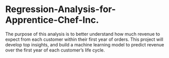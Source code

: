 # Regression-Analysis-for-Apprentice-Chef-Inc.

The purpose of this analysis is to better understand how much revenue to expect from each customer within their first year of
orders. This project will develop top insights, and build a machine learning model to predict revenue over the first year of each
customer’s life cycle.
